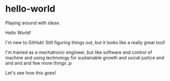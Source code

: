 # hello-world
Playing around with ideas

Hello World!

I'm new to GitHub! Still figuring things out, but it looks like a really great tool!

I'm trained as a mechatronic engineer, but like software and control of machine and using technology for sustainable growth and social justice and and and and few more things ;p

Let's see how this goes!

